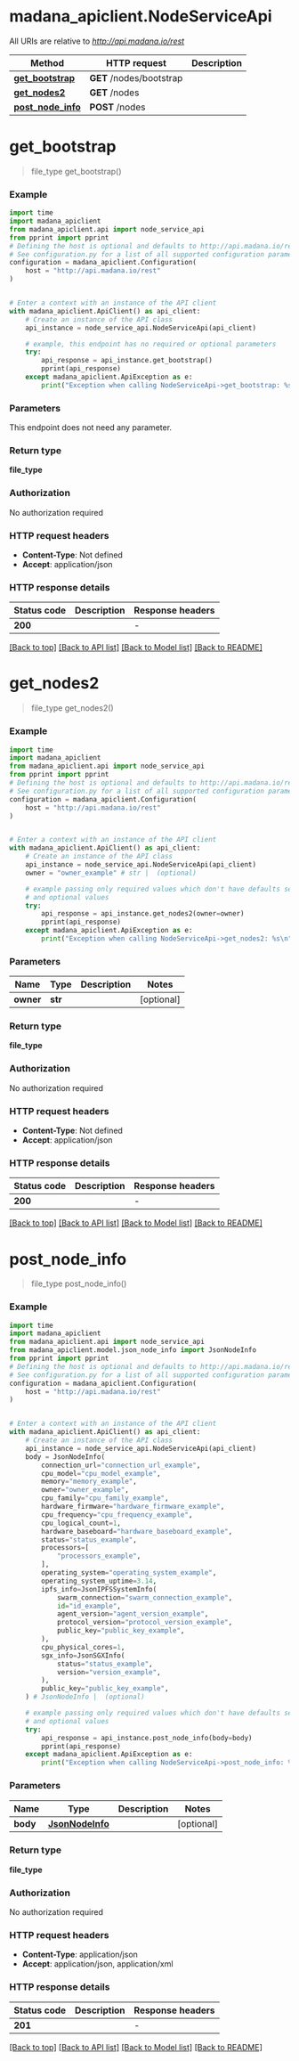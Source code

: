 # madana_apiclient.NodeServiceApi

All URIs are relative to *http://api.madana.io/rest*

Method | HTTP request | Description
------------- | ------------- | -------------
[**get_bootstrap**](NodeServiceApi.md#get_bootstrap) | **GET** /nodes/bootstrap | 
[**get_nodes2**](NodeServiceApi.md#get_nodes2) | **GET** /nodes | 
[**post_node_info**](NodeServiceApi.md#post_node_info) | **POST** /nodes | 


# **get_bootstrap**
> file_type get_bootstrap()



### Example

```python
import time
import madana_apiclient
from madana_apiclient.api import node_service_api
from pprint import pprint
# Defining the host is optional and defaults to http://api.madana.io/rest
# See configuration.py for a list of all supported configuration parameters.
configuration = madana_apiclient.Configuration(
    host = "http://api.madana.io/rest"
)


# Enter a context with an instance of the API client
with madana_apiclient.ApiClient() as api_client:
    # Create an instance of the API class
    api_instance = node_service_api.NodeServiceApi(api_client)

    # example, this endpoint has no required or optional parameters
    try:
        api_response = api_instance.get_bootstrap()
        pprint(api_response)
    except madana_apiclient.ApiException as e:
        print("Exception when calling NodeServiceApi->get_bootstrap: %s\n" % e)
```

### Parameters
This endpoint does not need any parameter.

### Return type

**file_type**

### Authorization

No authorization required

### HTTP request headers

 - **Content-Type**: Not defined
 - **Accept**: application/json

### HTTP response details
| Status code | Description | Response headers |
|-------------|-------------|------------------|
**200** |  |  -  |

[[Back to top]](#) [[Back to API list]](../README.md#documentation-for-api-endpoints) [[Back to Model list]](../README.md#documentation-for-models) [[Back to README]](../README.md)

# **get_nodes2**
> file_type get_nodes2()



### Example

```python
import time
import madana_apiclient
from madana_apiclient.api import node_service_api
from pprint import pprint
# Defining the host is optional and defaults to http://api.madana.io/rest
# See configuration.py for a list of all supported configuration parameters.
configuration = madana_apiclient.Configuration(
    host = "http://api.madana.io/rest"
)


# Enter a context with an instance of the API client
with madana_apiclient.ApiClient() as api_client:
    # Create an instance of the API class
    api_instance = node_service_api.NodeServiceApi(api_client)
    owner = "owner_example" # str |  (optional)

    # example passing only required values which don't have defaults set
    # and optional values
    try:
        api_response = api_instance.get_nodes2(owner=owner)
        pprint(api_response)
    except madana_apiclient.ApiException as e:
        print("Exception when calling NodeServiceApi->get_nodes2: %s\n" % e)
```

### Parameters

Name | Type | Description  | Notes
------------- | ------------- | ------------- | -------------
 **owner** | **str**|  | [optional]

### Return type

**file_type**

### Authorization

No authorization required

### HTTP request headers

 - **Content-Type**: Not defined
 - **Accept**: application/json

### HTTP response details
| Status code | Description | Response headers |
|-------------|-------------|------------------|
**200** |  |  -  |

[[Back to top]](#) [[Back to API list]](../README.md#documentation-for-api-endpoints) [[Back to Model list]](../README.md#documentation-for-models) [[Back to README]](../README.md)

# **post_node_info**
> file_type post_node_info()



### Example

```python
import time
import madana_apiclient
from madana_apiclient.api import node_service_api
from madana_apiclient.model.json_node_info import JsonNodeInfo
from pprint import pprint
# Defining the host is optional and defaults to http://api.madana.io/rest
# See configuration.py for a list of all supported configuration parameters.
configuration = madana_apiclient.Configuration(
    host = "http://api.madana.io/rest"
)


# Enter a context with an instance of the API client
with madana_apiclient.ApiClient() as api_client:
    # Create an instance of the API class
    api_instance = node_service_api.NodeServiceApi(api_client)
    body = JsonNodeInfo(
        connection_url="connection_url_example",
        cpu_model="cpu_model_example",
        memory="memory_example",
        owner="owner_example",
        cpu_family="cpu_family_example",
        hardware_firmware="hardware_firmware_example",
        cpu_frequency="cpu_frequency_example",
        cpu_logical_count=1,
        hardware_baseboard="hardware_baseboard_example",
        status="status_example",
        processors=[
            "processors_example",
        ],
        operating_system="operating_system_example",
        operating_system_uptime=3.14,
        ipfs_info=JsonIPFSSystemInfo(
            swarm_connection="swarm_connection_example",
            id="id_example",
            agent_version="agent_version_example",
            protocol_version="protocol_version_example",
            public_key="public_key_example",
        ),
        cpu_physical_cores=1,
        sgx_info=JsonSGXInfo(
            status="status_example",
            version="version_example",
        ),
        public_key="public_key_example",
    ) # JsonNodeInfo |  (optional)

    # example passing only required values which don't have defaults set
    # and optional values
    try:
        api_response = api_instance.post_node_info(body=body)
        pprint(api_response)
    except madana_apiclient.ApiException as e:
        print("Exception when calling NodeServiceApi->post_node_info: %s\n" % e)
```

### Parameters

Name | Type | Description  | Notes
------------- | ------------- | ------------- | -------------
 **body** | [**JsonNodeInfo**](JsonNodeInfo.md)|  | [optional]

### Return type

**file_type**

### Authorization

No authorization required

### HTTP request headers

 - **Content-Type**: application/json
 - **Accept**: application/json, application/xml

### HTTP response details
| Status code | Description | Response headers |
|-------------|-------------|------------------|
**201** |  |  -  |

[[Back to top]](#) [[Back to API list]](../README.md#documentation-for-api-endpoints) [[Back to Model list]](../README.md#documentation-for-models) [[Back to README]](../README.md)

